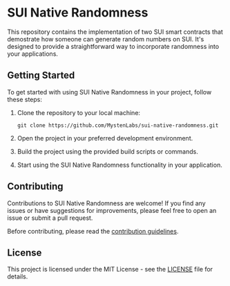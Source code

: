 # SUI Native Randomness

This repository contains the implementation of two SUI smart contracts that demostrate how someone can generate random numbers on SUI. It's designed to provide a straightforward way to incorporate randomness into your applications.

## Getting Started

To get started with using SUI Native Randomness in your project, follow these steps:

1. Clone the repository to your local machine:

   ```
   git clone https://github.com/MystenLabs/sui-native-randomness.git
   ```

2. Open the project in your preferred development environment.

3. Build the project using the provided build scripts or commands.

4. Start using the SUI Native Randomness functionality in your application.

## Contributing

Contributions to SUI Native Randomness are welcome! If you find any issues or have suggestions for improvements, please feel free to open an issue or submit a pull request.

Before contributing, please read the [contribution guidelines](CONTRIBUTING.md).

## License

This project is licensed under the MIT License - see the [LICENSE](LICENSE) file for details.
